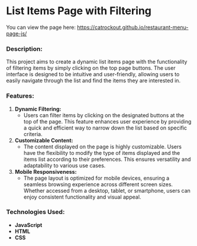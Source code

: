 # List Items Page with Filtering

You can view the page here:
https://catrockout.github.io/restaurant-menu-page-js/

### Description:
This project aims to create a dynamic list items page with the functionality of filtering items by simply clicking on the top page buttons. The user interface is designed to be intuitive and user-friendly, allowing users to easily navigate through the list and find the items they are interested in.

### Features:
1. **Dynamic Filtering:**
    - Users can filter items by clicking on the designated buttons at the top of the page. This feature enhances user experience by providing a quick and efficient way to narrow down the list based on specific criteria.
2. **Customizable Content:**
    - The content displayed on the page is highly customizable. Users have the flexibility to modify the type of items displayed and the items list according to their preferences. This ensures versatility and adaptability to various use cases.
3. **Mobile Responsiveness:**
    - The page layout is optimized for mobile devices, ensuring a seamless browsing experience across different screen sizes. Whether accessed from a desktop, tablet, or smartphone, users can enjoy consistent functionality and visual appeal.

### Technologies Used:
- **JavaScript**
- **HTML**
- **CSS**